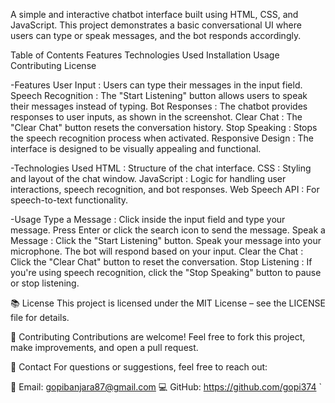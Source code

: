 A simple and interactive chatbot interface built using HTML, CSS, and JavaScript. This project demonstrates a basic conversational UI where users can type or speak messages, and the bot responds accordingly.

Table of Contents
Features
Technologies Used
Installation
Usage
Contributing
License

-Features
User Input : Users can type their messages in the input field.
Speech Recognition : The "Start Listening" button allows users to speak their messages instead of typing.
Bot Responses : The chatbot provides responses to user inputs, as shown in the screenshot.
Clear Chat : The "Clear Chat" button resets the conversation history.
Stop Speaking : Stops the speech recognition process when activated.
Responsive Design : The interface is designed to be visually appealing and functional.

-Technologies Used
HTML : Structure of the chat interface.
CSS : Styling and layout of the chat window.
JavaScript : Logic for handling user interactions, speech recognition, and bot responses.
Web Speech API : For speech-to-text functionality.

-Usage
Type a Message :
Click inside the input field and type your message.
Press Enter or click the search icon to send the message.
Speak a Message :
Click the "Start Listening" button.
Speak your message into your microphone.
The bot will respond based on your input.
Clear the Chat :
Click the "Clear Chat" button to reset the conversation.
Stop Listening :
If you're using speech recognition, click the "Stop Speaking" button to pause or stop listening.

📚 License
This project is licensed under the MIT License – see the LICENSE file for details.

🤝 Contributing
Contributions are welcome! Feel free to fork this project, make improvements, and open a pull request.

📩 Contact
For questions or suggestions, feel free to reach out:

📧 Email: gopibanjara87@gmail.com
💻 GitHub: https://github.com/gopi374
`

